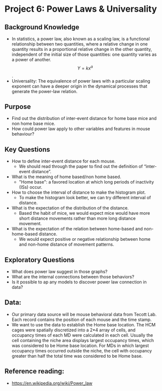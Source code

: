 Project 6: Power Laws & Universality
=======================================

## Background Knowledge
- In statistics, a power law, also known as a scaling law, is a functional relationship between two quantities, where a relative change in one quantity results in a proportional relative change in the other quantity, independent of the initial size of those quantities: one quantity varies as a power of another. $$Y=kx^a$$.
- Universality: The equivalence of power laws with a particular scaling exponent can have a deeper origin in the dynamical processes that generate the power-law relation.

## Purpose
- Find out the distribution of inter-event distance for home base mice and non home base mice.
- How could power law apply to other variables and features in mouse behaviour?

## Key Questions
- How to define inter-event distance for each mouse.
	- We should read through the paper to find out the definition of “inter-event distance”.
- What is the meaning of home based/non home based.
	- "Home base": a favored location at which long periods of inactivity (ISs) occur.
- How to choose the interval of distance to make the histogram plot.
	- To make the histogram look better, we can try different interval of distance.
- What is the expectation of the distribution of the distance.
	- Based the habit of mice, we would expect mice would have more short distance movements rather than more long distance movement.
- What is the expectation of the relation between home-based and non-home-based distance.
	- We would expect positive or negative relationship between home and non-home distance of movement patterns.

## Exploratory Questions
-  What does power law suggest in those graphs?
-  What are the internal connections between those behaviors?
-  Is it possible to ap any models to discover power law connection in data?

## Data:
- Our primary data source will be mouse behavioral data from Tecott Lab. Each record contains the position of each mouse and the time stamp. 
- We want to use the data to establish the Home base location. The HCM cages were spatially discretized into a 2*4 array of cells, and occupancy times of each MD were calculated in each cell. Usually the cell containing the niche area displays largest occupancy times, which was considered to be Home base location. For MDs in which largest occupancy times occurred outside the niche, the cell with occupancy greater than half the total time was considered to be Home base.

## Reference reading:
- https://en.wikipedia.org/wiki/Power_law
